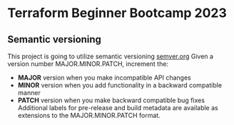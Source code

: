 # Terraform Beginner Bootcamp 2023

## Semantic versioning

This project is going to utilize semantic versioning
[semver.org](https://semver.org/)
Given a version number MAJOR.MINOR.PATCH, increment the:

- **MAJOR** version when you make incompatible API changes
- **MINOR** version when you add functionality in a backward compatible manner
- **PATCH** version when you make backward compatible bug fixes
Additional labels for pre-release and build metadata are available as extensions to the MAJOR.MINOR.PATCH format.